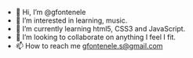 - 👋 Hi, I’m @gfontenele
- 👀 I’m interested in learning, music.
- 🌱 I’m currently learning html5, CSS3 and JavaScript.
- 💞️ I’m looking to collaborate on anything I feel I fit.
- 📫 How to reach me gfontenele.s@gmail.com

<!---
gfontenele/gfontenele is a ✨ special ✨ repository because its `README.md` (this file) appears on your GitHub profile.
You can click the Preview link to take a look at your changes.
--->
